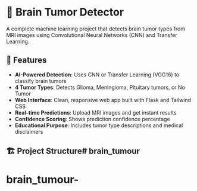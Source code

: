 # 🧠 Brain Tumor Detector

A complete machine learning project that detects brain tumor types from MRI images using Convolutional Neural Networks (CNN) and Transfer Learning.

## 🎯 Features

- **AI-Powered Detection**: Uses CNN or Transfer Learning (VGG16) to classify brain tumors
- **4 Tumor Types**: Detects Glioma, Meningioma, Pituitary tumors, or No Tumor
- **Web Interface**: Clean, responsive web app built with Flask and Tailwind CSS
- **Real-time Predictions**: Upload MRI images and get instant results
- **Confidence Scoring**: Shows prediction confidence percentage
- **Educational Purpose**: Includes tumor type descriptions and medical disclaimers

## 🏗️ Project Structure# brain_tumour
# brain_tumour-
